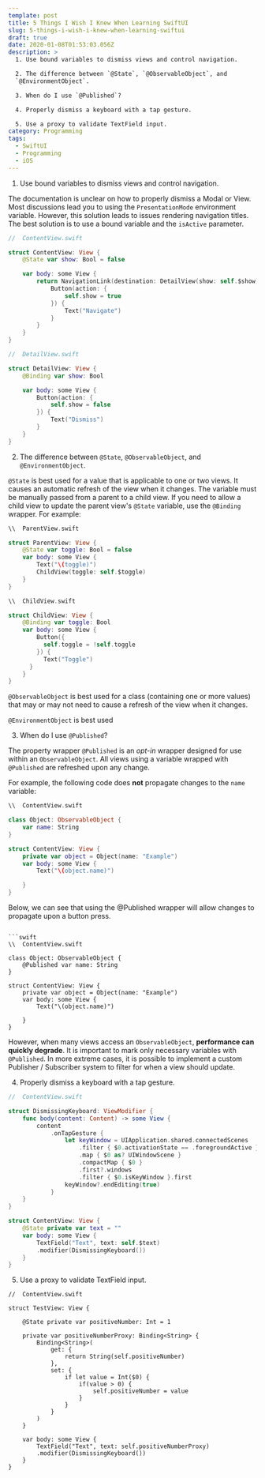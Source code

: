 ```yaml
---
template: post
title: 5 Things I Wish I Knew When Learning SwiftUI
slug: 5-things-i-wish-i-knew-when-learning-swiftui
draft: true
date: 2020-01-08T01:53:03.056Z
description: >
  1. Use bound variables to dismiss views and control navigation.

  2. The difference between `@State`, `@ObservableObject`, and
  `@EnvironmentObject`.

  3. When do I use `@Published`?

  4. Properly dismiss a keyboard with a tap gesture.

  5. Use a proxy to validate TextField input.
category: Programming
tags:
  - SwiftUI
  - Programming
  - iOS
---
```

1. Use bound variables to dismiss views and control navigation.

The documentation is unclear on how to properly dismiss a Modal or View. Most discussions lead you to using the `PresentationMode` environment variable. However, this solution leads to issues rendering navigation titles. The best solution is to use a bound variable and the `isActive` parameter.

```swift
//  ContentView.swift

struct ContentView: View {
    @State var show: Bool = false

    var body: some View {
        return NavigationLink(destination: DetailView(show: self.$show), isActive: self.$show) {
            Button(action: {
                self.show = true
            }) {
                Text("Navigate")
            }
        }
    }
}
```

```swift
//  DetailView.swift

struct DetailView: View {
    @Binding var show: Bool

    var body: some View {
        Button(action: {
            self.show = false
        }) {
            Text("Dismiss")
        }
    }
}
```

2. The difference between `@State`, `@ObservableObject`, and `@EnvironmentObject`.

`@State` is best used for a value that is applicable to one or two views. It causes an automatic refresh of the view when it changes. The variable must be manually passed from a parent to a child view. If you need to allow a child view to update the parent view's `@State` variable, use the `@Binding` wrapper. For example:

```swift
\\  ParentView.swift

struct ParentView: View {
    @State var toggle: Bool = false
    var body: some View {
        Text("\(toggle)")
        ChildView(toggle: self.$toggle)
    }
}
```

```swift
\\  ChildView.swift

struct ChildView: View {
    @Binding var toggle: Bool
    var body: some View {
        Button({
          self.toggle = !self.toggle
        }) {
          Text("Toggle")
      }
    }
}
```

`@ObservableObject` is best used for a class (containing one or more values) that may or may not need to cause a refresh of the view when it changes.

`@EnvironmentObject` is best used 

3. When do I use `@Published`?

The property wrapper `@Published` is an *opt-in* wrapper designed for use within an `ObservableObject`. All views using a variable wrapped with `@Published` are refreshed upon any change.

For example, the following code does **not** propagate changes to the `name` variable:

```swift
\\  ContentView.swift

class Object: ObservableObject {
    var name: String
}

struct ContentView: View {
    private var object = Object(name: "Example")
    var body: some View {
        Text("\(object.name)")

    }
}
```

Below, we can see that using the @Published wrapper will allow changes to propagate upon a button press.

```

```swift
\\  ContentView.swift

class Object: ObservableObject {
    @Published var name: String
}

struct ContentView: View {
    private var object = Object(name: "Example")
    var body: some View {
        Text("\(object.name)")

    }
}
```

However, when many views access an `ObservableObject`, **performance can quickly degrade**. It is important to mark only necessary variables with `@Published`. In more extreme cases, it is possible to implement a custom Publisher / Subscriber system to filter for when a view should update.

4. Properly dismiss a keyboard with a tap gesture.

```swift
//  ContentView.swift

struct DismissingKeyboard: ViewModifier {
    func body(content: Content) -> some View {
        content
            .onTapGesture {
                let keyWindow = UIApplication.shared.connectedScenes
                    .filter { $0.activationState == .foregroundActive }
                    .map { $0 as? UIWindowScene }
                    .compactMap { $0 }
                    .first?.windows
                    .filter { $0.isKeyWindow }.first
                keyWindow?.endEditing(true)
            }
    }
}

struct ContentView: View {
    @State private var text = ""
    var body: some View {
        TextField("Text", text: self.$text)
        .modifier(DismissingKeyboard())
    }
}
```

5. Use a proxy to validate TextField input.

```
//  ContentView.swift

struct TestView: View {

    @State private var positiveNumber: Int = 1

    private var positiveNumberProxy: Binding<String> {
        Binding<String>(
            get: {
                return String(self.positiveNumber)
            },
            set: {
                if let value = Int($0) {
                    if(value > 0) {
                        self.positiveNumber = value
                    }
                }
            }
        )
    }

    var body: some View {
        TextField("Text", text: self.positiveNumberProxy)
        .modifier(DismissingKeyboard())
    }
}
```
